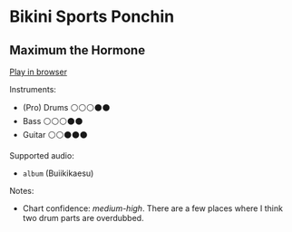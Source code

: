 # Bikini Sports Ponchin

## Maximum the Hormone


[Play in browser](http://pages.cs.wisc.edu/~tolly/customs/?title=bikini-sports-ponchin&artist=maximum-the-hormone)

Instruments:

  * (Pro) Drums ⚪️⚪️⚪️⚫️⚫️
  * Bass ⚪️⚪️⚪️⚫️⚫️
  * Guitar ⚪️⚪️⚫️⚫️⚫️

Supported audio:

  * `album` (Buiikikaesu)

Notes:

  * Chart confidence: *medium-high*. There are a few places where I think two drum parts are overdubbed.

